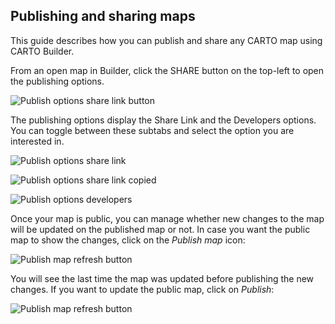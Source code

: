 ## Publishing and sharing maps

This guide describes how you can publish and share any CARTO map using CARTO Builder.

From an open map in Builder, click the SHARE button on the top-left to open the publishing options. 

![Publish options share link button](/img/cloud-native-workspace/maps/map_sharelink_button.png) 

The publishing options display the Share Link and the Developers options. You can toggle between these subtabs and select the option you are interested in. 

![Publish options share link](/img/cloud-native-workspace/maps/map_sharelink.png) 

![Publish options share link copied](/img/cloud-native-workspace/maps/map_sharelink_copied.png)

![Publish options developers](/img/cloud-native-workspace/maps/map_developers_options.png)

Once your map is public, you can manage whether new changes to the map will be updated on the published map or not. In case you want the public map to show the changes, click on the *Publish map* icon:

![Publish map refresh button](/img/cloud-native-workspace/maps/map_publish_map.png)

You will see the last time the map was updated before publishing the new changes. If you want to update the public map, click on *Publish*:

![Publish map refresh button](/img/cloud-native-workspace/maps/map_publish_map_now.png)


